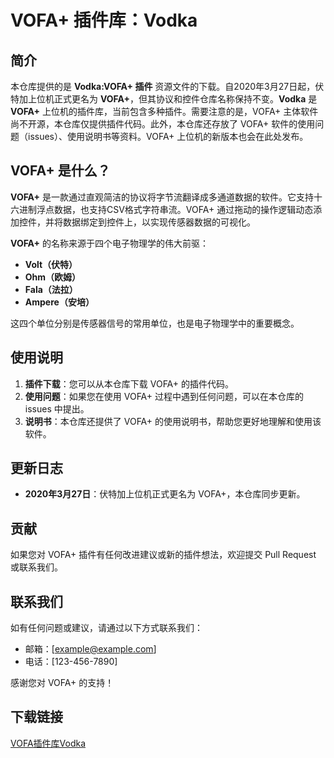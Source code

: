 # VOFA+ 插件库：Vodka

## 简介

本仓库提供的是 **Vodka:VOFA+ 插件** 资源文件的下载。自2020年3月27日起，伏特加上位机正式更名为 **VOFA+**，但其协议和控件仓库名称保持不变。**Vodka** 是 **VOFA+** 上位机的插件库，当前包含多种插件。需要注意的是，VOFA+ 主体软件尚不开源，本仓库仅提供插件代码。此外，本仓库还存放了 VOFA+ 软件的使用问题（issues）、使用说明书等资料。VOFA+ 上位机的新版本也会在此处发布。

## VOFA+ 是什么？

**VOFA+** 是一款通过直观简洁的协议将字节流翻译成多通道数据的软件。它支持十六进制浮点数据，也支持CSV格式字符串流。VOFA+ 通过拖动的操作逻辑动态添加控件，并将数据绑定到控件上，以实现传感器数据的可视化。

**VOFA+** 的名称来源于四个电子物理学的伟大前驱：
- **Volt（伏特）**
- **Ohm（欧姆）**
- **Fala（法拉）**
- **Ampere（安培）**

这四个单位分别是传感器信号的常用单位，也是电子物理学中的重要概念。

## 使用说明

1. **插件下载**：您可以从本仓库下载 VOFA+ 的插件代码。
2. **使用问题**：如果您在使用 VOFA+ 过程中遇到任何问题，可以在本仓库的 issues 中提出。
3. **说明书**：本仓库还提供了 VOFA+ 的使用说明书，帮助您更好地理解和使用该软件。

## 更新日志

- **2020年3月27日**：伏特加上位机正式更名为 VOFA+，本仓库同步更新。

## 贡献

如果您对 VOFA+ 插件有任何改进建议或新的插件想法，欢迎提交 Pull Request 或联系我们。

## 联系我们

如有任何问题或建议，请通过以下方式联系我们：
- 邮箱：[example@example.com]
- 电话：[123-456-7890]

感谢您对 VOFA+ 的支持！

## 下载链接

[VOFA插件库Vodka](https://pan.quark.cn/s/076584b34b67)